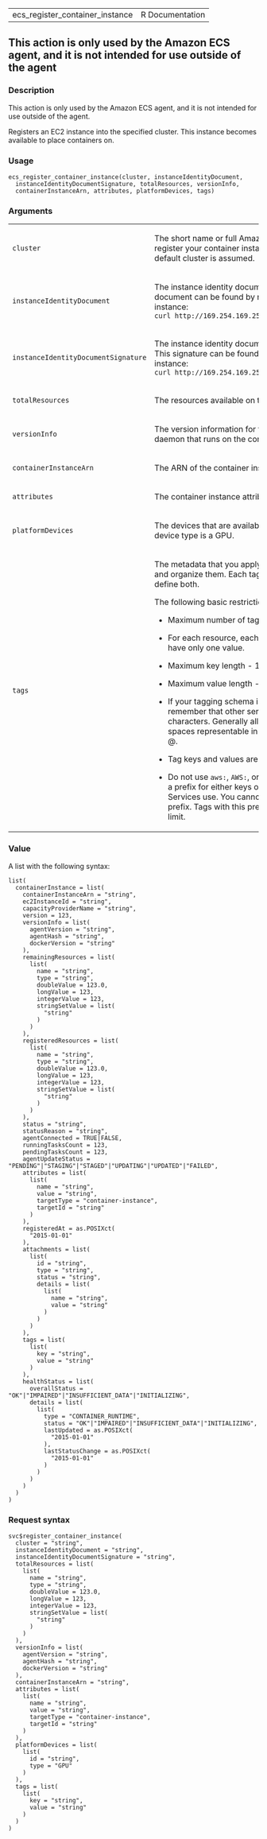 <table style="width: 100%;">
<tbody>
<tr class="odd">
<td>ecs_register_container_instance</td>
<td style="text-align: right;">R Documentation</td>
</tr>
</tbody>
</table>

## This action is only used by the Amazon ECS agent, and it is not intended for use outside of the agent

### Description

This action is only used by the Amazon ECS agent, and it is not intended
for use outside of the agent.

Registers an EC2 instance into the specified cluster. This instance
becomes available to place containers on.

### Usage

    ecs_register_container_instance(cluster, instanceIdentityDocument,
      instanceIdentityDocumentSignature, totalResources, versionInfo,
      containerInstanceArn, attributes, platformDevices, tags)

### Arguments

<table>
<colgroup>
<col style="width: 35%" />
<col style="width: 65%" />
</colgroup>
<tbody>
<tr class="odd">
<td><code
id="ecs_register_container_instance_:_cluster">cluster</code></td>
<td><p>The short name or full Amazon Resource Name (ARN) of the cluster
to register your container instance with. If you do not specify a
cluster, the default cluster is assumed.</p></td>
</tr>
<tr class="even">
<td><code
id="ecs_register_container_instance_:_instanceIdentityDocument">instanceIdentityDocument</code></td>
<td><p>The instance identity document for the EC2 instance to register.
This document can be found by running the following command from the
instance: <code
style="white-space: pre;">⁠curl http://169.254.169.254/latest/dynamic/instance-identity/document/⁠</code></p></td>
</tr>
<tr class="odd">
<td><code
id="ecs_register_container_instance_:_instanceIdentityDocumentSignature">instanceIdentityDocumentSignature</code></td>
<td><p>The instance identity document signature for the EC2 instance to
register. This signature can be found by running the following command
from the instance: <code
style="white-space: pre;">⁠curl http://169.254.169.254/latest/dynamic/instance-identity/signature/⁠</code></p></td>
</tr>
<tr class="even">
<td><code
id="ecs_register_container_instance_:_totalResources">totalResources</code></td>
<td><p>The resources available on the instance.</p></td>
</tr>
<tr class="odd">
<td><code
id="ecs_register_container_instance_:_versionInfo">versionInfo</code></td>
<td><p>The version information for the Amazon ECS container agent and
Docker daemon that runs on the container instance.</p></td>
</tr>
<tr class="even">
<td><code
id="ecs_register_container_instance_:_containerInstanceArn">containerInstanceArn</code></td>
<td><p>The ARN of the container instance (if it was previously
registered).</p></td>
</tr>
<tr class="odd">
<td><code
id="ecs_register_container_instance_:_attributes">attributes</code></td>
<td><p>The container instance attributes that this container instance
supports.</p></td>
</tr>
<tr class="even">
<td><code
id="ecs_register_container_instance_:_platformDevices">platformDevices</code></td>
<td><p>The devices that are available on the container instance. The
only supported device type is a GPU.</p></td>
</tr>
<tr class="odd">
<td><code id="ecs_register_container_instance_:_tags">tags</code></td>
<td><p>The metadata that you apply to the container instance to help you
categorize and organize them. Each tag consists of a key and an optional
value. You define both.</p>
<p>The following basic restrictions apply to tags:</p>
<ul>
<li><p>Maximum number of tags per resource - 50</p></li>
<li><p>For each resource, each tag key must be unique, and each tag key
can have only one value.</p></li>
<li><p>Maximum key length - 128 Unicode characters in UTF-8</p></li>
<li><p>Maximum value length - 256 Unicode characters in UTF-8</p></li>
<li><p>If your tagging schema is used across multiple services and
resources, remember that other services may have restrictions on allowed
characters. Generally allowed characters are: letters, numbers, and
spaces representable in UTF-8, and the following characters: + - = . _ :
/ @.</p></li>
<li><p>Tag keys and values are case-sensitive.</p></li>
<li><p>Do not use <code style="white-space: pre;">⁠aws:⁠</code>, <code
style="white-space: pre;">⁠AWS:⁠</code>, or any upper or lowercase
combination of such as a prefix for either keys or values as it is
reserved for Amazon Web Services use. You cannot edit or delete tag keys
or values with this prefix. Tags with this prefix do not count against
your tags per resource limit.</p></li>
</ul></td>
</tr>
</tbody>
</table>

### Value

A list with the following syntax:

    list(
      containerInstance = list(
        containerInstanceArn = "string",
        ec2InstanceId = "string",
        capacityProviderName = "string",
        version = 123,
        versionInfo = list(
          agentVersion = "string",
          agentHash = "string",
          dockerVersion = "string"
        ),
        remainingResources = list(
          list(
            name = "string",
            type = "string",
            doubleValue = 123.0,
            longValue = 123,
            integerValue = 123,
            stringSetValue = list(
              "string"
            )
          )
        ),
        registeredResources = list(
          list(
            name = "string",
            type = "string",
            doubleValue = 123.0,
            longValue = 123,
            integerValue = 123,
            stringSetValue = list(
              "string"
            )
          )
        ),
        status = "string",
        statusReason = "string",
        agentConnected = TRUE|FALSE,
        runningTasksCount = 123,
        pendingTasksCount = 123,
        agentUpdateStatus = "PENDING"|"STAGING"|"STAGED"|"UPDATING"|"UPDATED"|"FAILED",
        attributes = list(
          list(
            name = "string",
            value = "string",
            targetType = "container-instance",
            targetId = "string"
          )
        ),
        registeredAt = as.POSIXct(
          "2015-01-01"
        ),
        attachments = list(
          list(
            id = "string",
            type = "string",
            status = "string",
            details = list(
              list(
                name = "string",
                value = "string"
              )
            )
          )
        ),
        tags = list(
          list(
            key = "string",
            value = "string"
          )
        ),
        healthStatus = list(
          overallStatus = "OK"|"IMPAIRED"|"INSUFFICIENT_DATA"|"INITIALIZING",
          details = list(
            list(
              type = "CONTAINER_RUNTIME",
              status = "OK"|"IMPAIRED"|"INSUFFICIENT_DATA"|"INITIALIZING",
              lastUpdated = as.POSIXct(
                "2015-01-01"
              ),
              lastStatusChange = as.POSIXct(
                "2015-01-01"
              )
            )
          )
        )
      )
    )

### Request syntax

    svc$register_container_instance(
      cluster = "string",
      instanceIdentityDocument = "string",
      instanceIdentityDocumentSignature = "string",
      totalResources = list(
        list(
          name = "string",
          type = "string",
          doubleValue = 123.0,
          longValue = 123,
          integerValue = 123,
          stringSetValue = list(
            "string"
          )
        )
      ),
      versionInfo = list(
        agentVersion = "string",
        agentHash = "string",
        dockerVersion = "string"
      ),
      containerInstanceArn = "string",
      attributes = list(
        list(
          name = "string",
          value = "string",
          targetType = "container-instance",
          targetId = "string"
        )
      ),
      platformDevices = list(
        list(
          id = "string",
          type = "GPU"
        )
      ),
      tags = list(
        list(
          key = "string",
          value = "string"
        )
      )
    )
